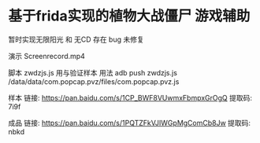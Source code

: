 # 基于frida实现的植物大战僵尸 游戏辅助
暂时实现无限阳光 和 无CD
存在 bug 未修复

演示 Screenrecord.mp4

脚本 zwdzjs.js 用与验证样本
用法 adb push zwdzjs.js /data/data/com.popcap.pvz/files/com.popcap.pvz.js

样本
链接: https://pan.baidu.com/s/1CP_BWF8VUwmxFbmpxGrOgQ 提取码: 7i9f

成品
链接: https://pan.baidu.com/s/1PQTZFkVJIWGpMgComCb8Jw 提取码: nbkd

